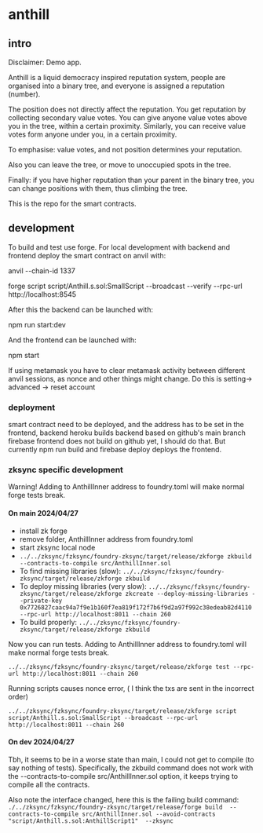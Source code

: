 # anthill
## intro 
Disclaimer: Demo app.

Anthill is a liquid democracy inspired reputation system, people are organised into a binary tree, and everyone is assigned a reputation (number).

The position does not directly affect the reputation. You get reputation by collecting secondary value votes. You can give anyone value votes above you in the tree, within a certain proximity. Similarly, you can receive value votes form anyone under you, in a certain proximity.

To emphasise: value votes, and not position determines your reputation.

Also you can leave the tree, or move to unoccupied spots in the tree.

Finally: if you have higher reputation than your parent in the binary tree, you can change positions with them, thus climbing the tree.

This is the repo for the smart contracts.

## development 

To build and test use forge. For local development with backend and frontend deploy the smart contract on anvil with:

anvil --chain-id 1337

forge script script/Anthill.s.sol:SmallScript --broadcast --verify --rpc-url http://localhost:8545  

After this the backend can be launched with:

npm run start:dev

And the frontend can be launched with:

npm start

If using metamask you have to clear metamask activity between different anvil sessions, as nonce and other things might change. Do this is setting-> advanced -> reset account

### deployment
smart contract need to be deployed, and the address has to be set in the frontend, backend
heroku builds backend based on github's main branch
firebase frontend does not build on github yet, I should do that. But currently npm run build and firebase deploy deploys the frontend.

### zksync specific development
Warning! Adding to AnthillInner address to foundry.toml will make normal forge tests break.

#### On main 2024/04/27
- install zk forge 
- remove folder, AnthillInner address from foundry.toml
- start zksync local node
- ```../../zksync/fzksync/foundry-zksync/target/release/zkforge zkbuild  --contracts-to-compile src/AnthillInner.sol```
- To find missing libraries (slow): 
    ``` ../../zksync/fzksync/foundry-zksync/target/release/zkforge zkbuild ```
-  To deploy missing libraries (very slow): 
    ```../../zksync/fzksync/foundry-zksync/target/release/zkforge zkcreate --deploy-missing-libraries --private-key 0x7726827caac94a7f9e1b160f7ea819f172f7b6f9d2a97f992c38edeab82d4110  --rpc-url http://localhost:8011 --chain 260 ```
- To build properly: 
    ``` ../../zksync/fzksync/foundry-zksync/target/release/zkforge zkbuild ```

Now you can run tests. Adding to AnthillInner address to foundry.toml will make normal forge tests break.

 ``` ../../zksync/fzksync/foundry-zksync/target/release/zkforge test --rpc-url http://localhost:8011 --chain 260 ```

Running scripts causes nonce error, ( I think the txs are sent in the incorrect order)

``` ../../zksync/fzksync/foundry-zksync/target/release/zkforge script script/Anthill.s.sol:SmallScript --broadcast --rpc-url http://localhost:8011 --chain 260 ```


#### On dev 2024/04/27 

Tbh, it seems to be in a worse state than main, I could not get to compile (to say nothing of tests). Specifically, the zkbuild command does not work with the --contracts-to-compile src/AnthillInner.sol option, it keeps trying to compile all the contracts.


Also note the interface changed, here this is the failing build command: 
``` ./../zksync/fzksync/foundry-zksync/target/release/forge build  --contracts-to-compile src/AnthillInner.sol --avoid-contracts "script/Anthill.s.sol:AnthillScript1"  --zksync ```